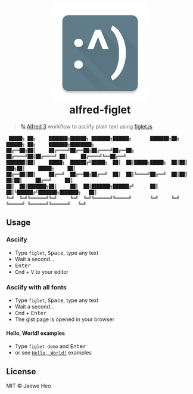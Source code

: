 # <div align="center"><img src="./icon.png" width=256><br>alfred-figlet</div>

> :capital_abcd: [Alfred 3](https://www.alfredapp.com) workflow to asciify plain text using [figlet.js](https://github.com/patorjk/figlet.js)

```
 █████╗ ██╗     ███████╗██████╗ ███████╗██████╗       ███████╗██╗ ██████╗ ██╗     ███████╗████████╗
██╔══██╗██║     ██╔════╝██╔══██╗██╔════╝██╔══██╗      ██╔════╝██║██╔════╝ ██║     ██╔════╝╚══██╔══╝
███████║██║     █████╗  ██████╔╝█████╗  ██║  ██║█████╗█████╗  ██║██║  ███╗██║     █████╗     ██║
██╔══██║██║     ██╔══╝  ██╔══██╗██╔══╝  ██║  ██║╚════╝██╔══╝  ██║██║   ██║██║     ██╔══╝     ██║
██║  ██║███████╗██║     ██║  ██║███████╗██████╔╝      ██║     ██║╚██████╔╝███████╗███████╗   ██║
╚═╝  ╚═╝╚══════╝╚═╝     ╚═╝  ╚═╝╚══════╝╚═════╝       ╚═╝     ╚═╝ ╚═════╝ ╚══════╝╚══════╝   ╚═╝
```


## Usage

### Asciify

- Type `figlet`, <kbd>Space</kbd>, type any text
- Wait a second...
- <kbd>Enter</kbd>
- <kbd>Cmd</kbd> + <kbd>V</kbd> to your editor

### Asciify with all fonts

- Type `figlet`, <kbd>Space</kbd>, type any text
- Wait a second...
- <kbd>Cmd</kbd> + <kbd>Enter</kbd>
- The gist page is opened in your browser

#### Hello, World! examples

- Type `figlet-demo` and <kbd>Enter</kbd>
- or see [`Hello, World!`](helloworld.md) examples


## License

MIT © Jaewe Heo

